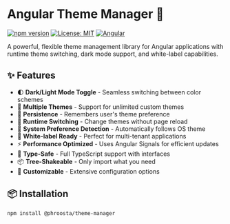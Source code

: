 # Angular Theme Manager 🎨

[![npm version](https://img.shields.io/npm/v/@phroosta/theme-manager.svg)](https://www.npmjs.com/package/@your-scope/theme-manager)
[![License: MIT](https://img.shields.io/badge/License-MIT-yellow.svg)](https://opensource.org/licenses/MIT)
[![Angular](https://img.shields.io/badge/Angular-16%2B-red)](https://angular.io/)

A powerful, flexible theme management library for Angular applications with runtime theme switching, dark mode support, and white-label capabilities.

## ✨ Features

- 🌓 **Dark/Light Mode Toggle** - Seamless switching between color schemes
- 🎨 **Multiple Themes** - Support for unlimited custom themes
- 💾 **Persistence** - Remembers user's theme preference
- 🔄 **Runtime Switching** - Change themes without page reload
- 📱 **System Preference Detection** - Automatically follows OS theme
- 🏢 **White-label Ready** - Perfect for multi-tenant applications
- ⚡ **Performance Optimized** - Uses Angular Signals for efficient updates
- 🎯 **Type-Safe** - Full TypeScript support with interfaces
- 📦 **Tree-Shakeable** - Only import what you need
- 🔧 **Customizable** - Extensive configuration options

## 📦 Installation

```bash
npm install @phroosta/theme-manager
```
